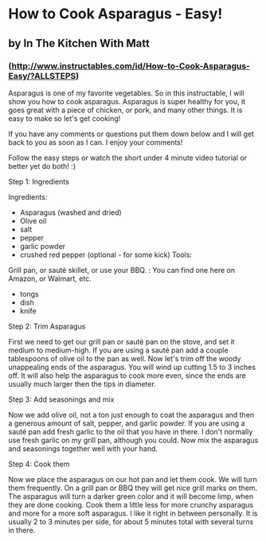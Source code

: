 # How to Cook Asparagus - Easy!
## by In The Kitchen With Matt
### (http://www.instructables.com/id/How-to-Cook-Asparagus-Easy/?ALLSTEPS)

Asparagus is one of my favorite vegetables. So in this instructable, I will show you how to cook asparagus. Asparagus is super healthy for you, it goes great with a piece of chicken, or pork, and many other things. It is easy to make so let's get cooking!

If you have any comments or questions put them down below and I will get back to you as soon as I can. I enjoy your comments!

Follow the easy steps or watch the short under 4 minute video tutorial or better yet do both! :)

Step 1: Ingredients

Ingredients:

- Asparagus (washed and dried)
- Olive oil
- salt
- pepper
- garlic powder
- crushed red pepper (optional - for some kick)
Tools:

Grill pan, or sauté skillet, or use your BBQ. : You can find one here on Amazon, or Walmart, etc.
- tongs
- dish
- knife

Step 2: Trim Asparagus

First we need to get our grill pan or sauté pan on the stove, and set it medium to medium-high. If you are using a sauté pan add a couple tablespoons of olive oil to the pan as well. Now let's trim off the woody unappealing ends of the asparagus. You will wind up cutting 1.5 to 3 inches off. It will also help the asparagus to cook more even, since the ends are usually much larger then the tips in diameter.

Step 3: Add seasonings and mix

Now we add olive oil, not a ton just enough to coat the asparagus and then a generous amount of salt, pepper, and garlic powder. If you are using a sauté pan add fresh garlic to the oil that you have in there. I don't normally use fresh garlic on my grill pan, although you could. Now mix the asparagus and seasonings together well with your hand.

Step 4: Cook them

Now we place the asparagus on our hot pan and let them cook. We will turn them frequently. On a grill pan or BBQ they will get nice grill marks on them. The asparagus will turn a darker green color and it will become limp, when they are done cooking. Cook them a little less for more crunchy asparagus and more for a more soft asparagus. I like it right in between personally. It is usually 2 to 3 minutes per side, for about 5 minutes total with several turns in there.
